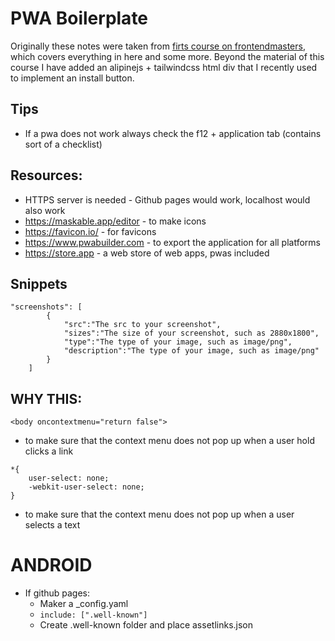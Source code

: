 # PWA Boilerplate

Originally these notes were taken from [firts course on frontendmasters](https://frontendmasters.com/courses/pwas/), which covers everything in here and some more. Beyond the material of this course I have added an alipinejs + tailwindcss html div that I recently used to implement an install button.


## Tips
- If a pwa does not work always check the f12 + application tab (contains sort of a checklist)

## Resources:
- HTTPS server is needed - Github pages would work, localhost would also work
- https://maskable.app/editor - to make icons
- https://favicon.io/ - for favicons
- https://www.pwabuilder.com - to export the application for all platforms
- https://store.app - a web store of web apps, pwas included

## Snippets
```
"screenshots": [
        {
            "src":"The src to your screenshot",
            "sizes":"The size of your screenshot, such as 2880x1800",
            "type":"The type of your image, such as image/png",
            "description":"The type of your image, such as image/png"
        }
    ]
```

## WHY THIS:
`<body oncontextmenu="return false">`
- to make sure that the context menu does not pop up when a user hold clicks a link

```
*{
    user-select: none;
    -webkit-user-select: none;
}
```
- to make sure that the context menu does not pop up when a user selects a text


# ANDROID
- If github pages:
    - Maker a  _config.yaml
    - `include: [".well-known"]`
    - Create .well-known folder and place assetlinks.json






